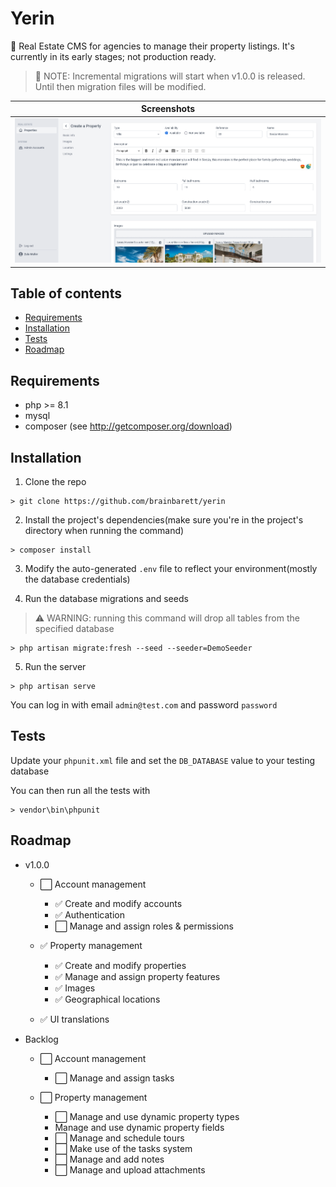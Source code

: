 # Yerin

🏡 Real Estate CMS for agencies to manage their property listings. It's currently in its early stages; not production ready.

> 📝 NOTE: Incremental migrations will start when v1.0.0 is released. Until then migration files will be modified.

| Screenshots                                                         |
| ------------------------------------------------------------------- |
| <img src="./public/github/creating a property.png" alt="drawing" /> |

## Table of contents

-   [Requirements](#requirements)
-   [Installation](#installation)
-   [Tests](#tests)
-   [Roadmap](#roadmap)

## Requirements

-   php >= 8.1
-   mysql
-   composer (see http://getcomposer.org/download)

## Installation

1. Clone the repo

```
> git clone https://github.com/brainbarett/yerin
```

2. Install the project's dependencies(make sure you're in the project's directory when running the command)

```
> composer install
```

3. Modify the auto-generated `.env` file to reflect your environment(mostly the database credentials)

4. Run the database migrations and seeds

> ⚠️ WARNING: running this command will drop all tables from the specified database

```
> php artisan migrate:fresh --seed --seeder=DemoSeeder
```

5. Run the server

```
> php artisan serve
```

You can log in with email `admin@test.com` and password `password`

## Tests

Update your `phpunit.xml` file and set the `DB_DATABASE` value to your testing database

You can then run all the tests with

```
> vendor\bin\phpunit
```

## Roadmap

-   v1.0.0

    -   ⬜️ Account management

        -   ✅ Create and modify accounts
        -   ✅ Authentication
        -   ⬜️ Manage and assign roles & permissions

    -   ✅ Property management

        -   ✅ Create and modify properties
        -   ✅ Manage and assign property features
        -   ✅ Images
        -   ✅ Geographical locations

    -   ✅ UI translations

-   Backlog

    -   ⬜️ Account management

        -   ⬜️ Manage and assign tasks

    -   ⬜️ Property management

        -   ⬜️ Manage and use dynamic property types
        -   Manage and use dynamic property fields
        -   ⬜️ Manage and schedule tours
        -   ⬜️ Make use of the tasks system
        -   ⬜️ Manage and add notes
        -   ⬜️ Manage and upload attachments
